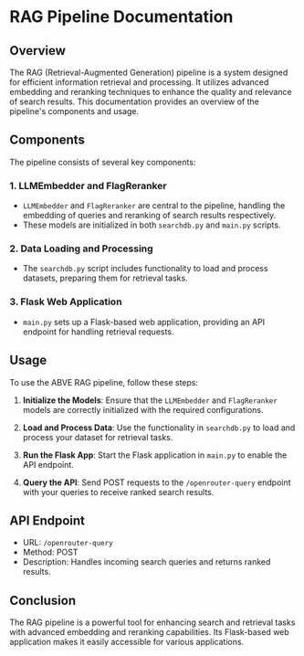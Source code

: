 
# RAG Pipeline Documentation

## Overview
The RAG (Retrieval-Augmented Generation) pipeline is a system designed for efficient information retrieval and processing. It utilizes advanced embedding and reranking techniques to enhance the quality and relevance of search results. This documentation provides an overview of the pipeline's components and usage.

## Components
The pipeline consists of several key components:

### 1. LLMEmbedder and FlagReranker
- `LLMEmbedder` and `FlagReranker` are central to the pipeline, handling the embedding of queries and reranking of search results respectively.
- These models are initialized in both `searchdb.py` and `main.py` scripts.

### 2. Data Loading and Processing
- The `searchdb.py` script includes functionality to load and process datasets, preparing them for retrieval tasks.

### 3. Flask Web Application
- `main.py` sets up a Flask-based web application, providing an API endpoint for handling retrieval requests.

## Usage
To use the ABVE RAG pipeline, follow these steps:

1. **Initialize the Models**: Ensure that the `LLMEmbedder` and `FlagReranker` models are correctly initialized with the required configurations.

2. **Load and Process Data**: Use the functionality in `searchdb.py` to load and process your dataset for retrieval tasks.

3. **Run the Flask App**: Start the Flask application in `main.py` to enable the API endpoint.

4. **Query the API**: Send POST requests to the `/openrouter-query` endpoint with your queries to receive ranked search results.

## API Endpoint
- URL: `/openrouter-query`
- Method: POST
- Description: Handles incoming search queries and returns ranked results.

## Conclusion
The RAG pipeline is a powerful tool for enhancing search and retrieval tasks with advanced embedding and reranking capabilities. Its Flask-based web application makes it easily accessible for various applications.

